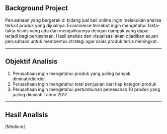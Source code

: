 ## Background Project

Perusahaan yang bergerak di bidang jual beli online ingin melakukan analisa terkait produk yang dijualnya. Ecommerce tersebut ingin mengetahui fakta-fakta bisnis yang ada dan mengaitkannya dengan dampak yang dapat terjadi bagi perusahaan. Hasil analisis dan visualisasi akan dijadikan acuan perusahaan untuk membentuk strategi agar sales produk terus meningkat. 

---

## Objektif Analisis

1.	Perusahaan ingin mengetahui produk yang paling banyak diminati/diorder
2.	Perusahaan ingin mengetahui total penjualan dari tiap kategori produk
3.  Perusahaan ingin mengetahui pertumbuhan pemesanan 10 produk yang paling diminati Tahun 2017

---

## Hasil Analisis
[Medium]
